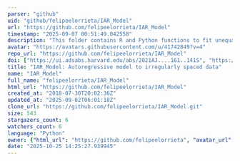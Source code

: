 ```yaml
---
parser: "github"
uid: "github/felipeelorrieta/IAR_Model"
url: "https://github.com/felipeelorrieta/IAR_Model"
timestamp: "2025-09-07 00:51:49.042558"
description: "This folder contains R and Python functions to fit unequally spaced time series from the Irregular Autoregressive (IAR). From the functions of this folder we can generate observations for each process, compute the negative of the log likelihood of these process, fit each model to irregularly sampled data, and test the significance of the estimated parameters."
avatar: "https://avatars.githubusercontent.com/u/41742849?v=4"
repo_url: "https://github.com/felipeelorrieta/IAR_Model"
doi: ["https://ui.adsabs.harvard.edu/abs/2021AJ....161..141S", "https://ui.adsabs.harvard.edu/abs/2018MNRAS.481.4311E", "https://ui.adsabs.harvard.edu/abs/2025ascl.soft08022E/abstract"]
title: "IAR_Model: Autoregressive model to irregularly spaced data"
name: "IAR_Model"
full_name: "felipeelorrieta/IAR_Model"
html_url: "https://github.com/felipeelorrieta/IAR_Model"
created_at: "2018-07-30T20:02:36Z"
updated_at: "2025-09-02T06:01:18Z"
clone_url: "https://github.com/felipeelorrieta/IAR_Model.git"
size: 543
stargazers_count: 6
watchers_count: 6
language: "Python"
owner: {"html_url": "https://github.com/felipeelorrieta", "avatar_url": "https://avatars.githubusercontent.com/u/41742849?v=4", "login": "felipeelorrieta", "type": "User"}
date: "2025-10-25 14:25:27.939945"
---
```

